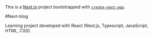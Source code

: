 This is a [Next.js](https://nextjs.org/) project bootstrapped with [`create-next-app`](https://github.com/vercel/next.js/tree/canary/packages/create-next-app).

#Next-blog

Learning project developed with React (Next.js, Typescript, JavaScript, HTML, CSS).
